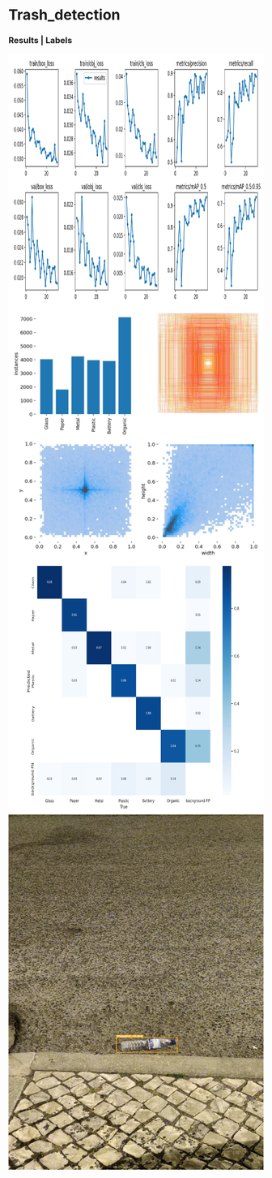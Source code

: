 # Trash_detection
### Results |                                                          Labels

<a href="#">
<img style=" dislay:block" width="700px" height="500px" align="left" src="https://github.com/thinhemb/trash_detection/blob/master/results/results.png">
  

<img width="700px" height="500px" align="left" src="https://github.com/thinhemb/trash_detection/blob/master/results/labels.jpg">
</a>
<br>



<div style=" dislay:block">
  <a href="#">
<img width="700px" height="500px" align="left" src="https://github.com/thinhemb/trash_detection/blob/master/results/confusion_matrix.png">
<img width="700px" height="700px" align="left" src="https://github.com/thinhemb/trash_detection/blob/master/runs/detect/exp/000097.jpg">
</a>
</div>




